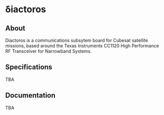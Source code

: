 # δiactoros
## About
Diactoros is a communications subsytem board for Cubesat satellite missions, based around the Texas Instruments CC1120 High Performance RF Transceiver for Narrowband Systems.

## Specifications
TBA

## Documentation
TBA
